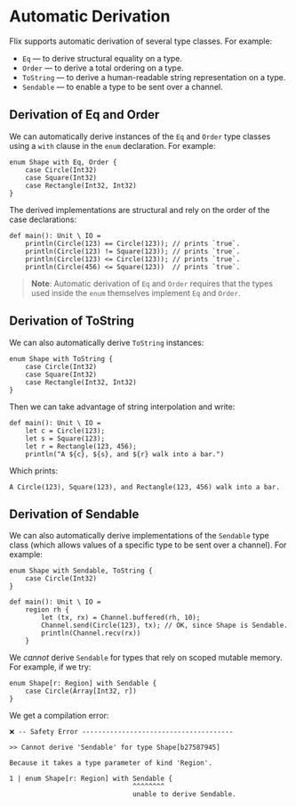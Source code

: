 # Automatic Derivation

Flix supports automatic derivation of several type classes. For example:

- `Eq` — to derive structural equality on a type.
- `Order` — to derive a total ordering on a type.
- `ToString` — to derive a human-readable string representation on a type.
- `Sendable` — to enable a type to be sent over a channel.

## Derivation of Eq and Order

We can automatically derive instances of the `Eq` and `Order` type classes using
a `with` clause in the `enum` declaration. For example: 

```flix
enum Shape with Eq, Order {
    case Circle(Int32)
    case Square(Int32)
    case Rectangle(Int32, Int32)
}
```

The derived implementations are structural and rely on the order of the case
declarations:

```flix
def main(): Unit \ IO = 
    println(Circle(123) == Circle(123)); // prints `true`.
    println(Circle(123) != Square(123)); // prints `true`.
    println(Circle(123) <= Circle(123)); // prints `true`.
    println(Circle(456) <= Square(123))  // prints `true`.
```

> **Note**: Automatic derivation of `Eq` and `Order` requires that the types
> used inside the `enum` themselves implement `Eq` and `Order`.

## Derivation of ToString

We can also automatically derive `ToString` instances:

```flix
enum Shape with ToString {
    case Circle(Int32)
    case Square(Int32)
    case Rectangle(Int32, Int32)
}
```

Then we can take advantage of string interpolation and write:

```flix
def main(): Unit \ IO = 
    let c = Circle(123);
    let s = Square(123);
    let r = Rectangle(123, 456);
    println("A ${c}, ${s}, and ${r} walk into a bar.")
```

Which prints:

```
A Circle(123), Square(123), and Rectangle(123, 456) walk into a bar.
```

## Derivation of Sendable

We can also automatically derive implementations of the `Sendable` type class
(which allows values of a specific type to be sent over a channel). For example:

```flix
enum Shape with Sendable, ToString {
    case Circle(Int32)
}

def main(): Unit \ IO = 
    region rh {
        let (tx, rx) = Channel.buffered(rh, 10);
        Channel.send(Circle(123), tx); // OK, since Shape is Sendable.
        println(Channel.recv(rx))
    }
```

We _cannot_ derive `Sendable` for types that rely on scoped mutable memory. For
example, if we try:

```flix
enum Shape[r: Region] with Sendable {
    case Circle(Array[Int32, r])
}
```

We get a compilation error:

```
❌ -- Safety Error --------------------------------------

>> Cannot derive 'Sendable' for type Shape[b27587945]

Because it takes a type parameter of kind 'Region'.

1 | enum Shape[r: Region] with Sendable {
                               ^^^^^^^^
                               unable to derive Sendable.
```
